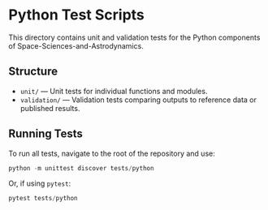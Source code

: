 # Python Test Scripts

This directory contains unit and validation tests for the Python components of Space-Sciences-and-Astrodynamics.

## Structure
- `unit/` — Unit tests for individual functions and modules.
- `validation/` — Validation tests comparing outputs to reference data or published results.

## Running Tests
To run all tests, navigate to the root of the repository and use:

```powershell
python -m unittest discover tests/python
```
Or, if using `pytest`:
```powershell
pytest tests/python
```
